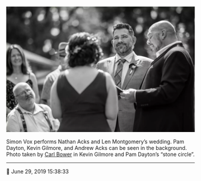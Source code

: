 ![Simon Vox performs Nathan Acks and Len Montgomery’s wedding](assets/2e492523d0b313873d51ad35dc6e3375.webp)

Simon Vox performs Nathan Acks and Len Montgomery’s wedding. Pam Dayton, Kevin Gilmore, and Andrew Acks can be seen in the background. Photo taken by [Carl Bower](http://carlbowerphotos.com/) in Kevin Gilmore and Pam Dayton’s “stone circle”.

- - - -

<span aria-hidden="true">📅</span> June 29, 2019 15:38:33
